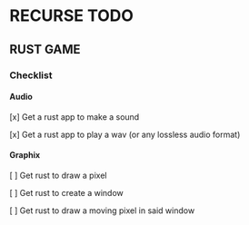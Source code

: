 # RECURSE TODO

## RUST GAME

### Checklist

#### Audio

[x] Get a rust app to make a sound

[x] Get a rust app to play a wav (or any lossless audio format)

#### Graphix

[ ] Get rust to draw a pixel

[ ] Get rust to create a window

[ ] Get rust to draw a moving pixel in said window
